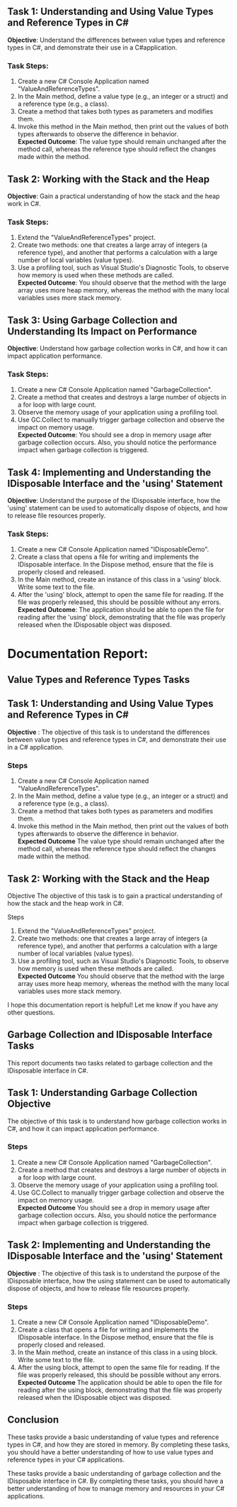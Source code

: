 ## Task 1: Understanding and Using Value Types and Reference Types in C#
**Objective**: Understand the differences between value types and reference types in C#, and demonstrate
their use in a C#application.<br>
### Task Steps:
1. Create a new C# Console Application named "ValueAndReferenceTypes".
2. In the Main method, define a value type (e.g., an integer or a struct) and a reference type (e.g., a class).
3. Create a method that takes both types as parameters and modifies them.
4. Invoke this method in the Main method, then print out the values of both types afterwards to observe the difference in behavior.<br>
**Expected Outcome**: The value type should remain unchanged after the method call, whereas the reference type should reflect the changes made within the method.
## Task 2: Working with the Stack and the Heap
**Objective**: Gain a practical understanding of how the stack and the heap work in C#.<br>
### Task Steps:
1. Extend the "ValueAndReferenceTypes" project.
2. Create two methods: one that creates a large array of integers (a reference type), and another that performs a calculation with a large number of local variables (value types).
3. Use a profiling tool, such as Visual Studio's Diagnostic Tools, to observe how memory is used
when these methods are called.<br>
**Expected Outcome**: You should observe that the method with the large array uses more heap memory,
whereas the method with the many local variables uses more stack memory.
## Task 3: Using Garbage Collection and Understanding Its Impact on Performance
**Objective**: Understand how garbage collection works in C#, and how it can impact application performance.<br>
### Task Steps:
1. Create a new C# Console Application named "GarbageCollection".
2. Create a method that creates and destroys a large number of objects in a for loop with large
count.
3. Observe the memory usage of your application using a profiling tool.
4. Use GC.CoIIect to manually trigger garbage collection and observe the impact on memory usage.<br>
**Expected Outcome**: You should see a drop in memory usage after garbage collection occurs. Also, you
should notice the performance impact when garbage collection is triggered.
## Task 4: Implementing and Understanding the IDisposable Interface and the 'using' Statement
**Objective**: Understand the purpose of the IDisposable interface, how the 'using' statement can be used
to automatically dispose of objects, and how to release file resources properly.<br>
### Task Steps:
1. Create a new C# Console Application named "IDisposabIeDemo".
2. Create a class that opens a file for writing and implements the IDisposable interface. In the Dispose method, ensure that the file is properly closed and released.
3. In the Main method, create an instance of this class in a 'using' block. Write some text to the file.
4. After the 'using' block, attempt to open the same file for reading. If the file was properly released, this should be possible without any errors.<br>
**Expected Outcome**: The application should be able to open the file for reading after the 'using' block,
demonstrating that the file was properly released when the IDisposable object was disposed.
# Documentation Report: 
## Value Types and Reference Types Tasks
## Task 1: Understanding and Using Value Types and Reference Types in C#
**Objective** : The objective of this task is to understand the differences between value types and reference types in C#, and demonstrate their use in a C# application.

### Steps
1. Create a new C# Console Application named "ValueAndReferenceTypes".
2. In the Main method, define a value type (e.g., an integer or a struct) and a reference type (e.g., a class).
3. Create a method that takes both types as parameters and modifies them.
4. Invoke this method in the Main method, then print out the values of both types afterwards to observe the difference in behavior.<br>
**Expected Outcome**
The value type should remain unchanged after the method call, whereas the reference type should reflect the changes made within the method.

## Task 2: Working with the Stack and the Heap
Objective
The objective of this task is to gain a practical understanding of how the stack and the heap work in C#.

Steps
1. Extend the "ValueAndReferenceTypes" project.
2. Create two methods: one that creates a large array of integers (a reference type), and another that performs a calculation with a large number of local variables (value types).
3. Use a profiling tool, such as Visual Studio's Diagnostic Tools, to observe how memory is used when these methods are called.<br>
**Expected Outcome**
You should observe that the method with the large array uses more heap memory, whereas the method with the many local variables uses more stack memory.

I hope this documentation report is helpful! Let me know if you have any other questions.
## Garbage Collection and IDisposable Interface Tasks
This report documents two tasks related to garbage collection and the IDisposable interface in C#.
## Task 1: Understanding Garbage Collection Objective
The objective of this task is to understand how garbage collection works in C#, and how it can impact application performance.

### Steps
1. Create a new C# Console Application named "GarbageCollection".
2. Create a method that creates and destroys a large number of objects in a for loop with large count.
3. Observe the memory usage of your application using a profiling tool.
4. Use GC.Collect to manually trigger garbage collection and observe the impact on memory usage.<br>
**Expected Outcome**
You should see a drop in memory usage after garbage collection occurs. Also, you should notice the performance impact when garbage collection is triggered.
## Task 2: Implementing and Understanding the IDisposable Interface and the 'using' Statement
**Objective** : The objective of this task is to understand the purpose of the IDisposable interface, how the using statement can be used to automatically dispose of objects, and how to release file resources properly.

### Steps
1. Create a new C# Console Application named "IDisposableDemo".
2. Create a class that opens a file for writing and implements the IDisposable interface. In the Dispose method, ensure that the file is properly closed and released.
3. In the Main method, create an instance of this class in a using block. Write some text to the file.
4. After the using block, attempt to open the same file for reading. If the file was properly released, this should be possible without any errors.
**Expected Outcome**
The application should be able to open the file for reading after the using block, demonstrating that the file was properly released when the IDisposable object was disposed.

## Conclusion
These tasks provide a basic understanding of value types and reference types in C#, and how they are stored in memory. By completing these tasks, you should have a better understanding of how to use value types and reference types in your C# applications.

These tasks provide a basic understanding of garbage collection and the IDisposable interface in C#. By completing these tasks, you should have a better understanding of how to manage memory and resources in your C# applications.